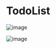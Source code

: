 # TodoList

![image](https://github.com/user-attachments/assets/331d0c67-bbc2-4463-b79b-b9b906edc34c)



![image](https://github.com/user-attachments/assets/efd2687d-0c45-4f80-9c1d-52860a556810)
